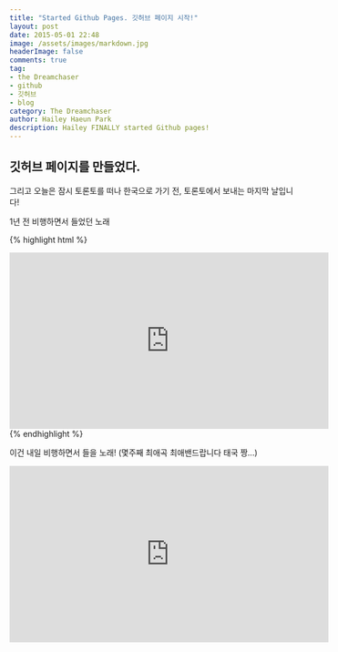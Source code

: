 ```yaml
---
title: "Started Github Pages. 깃허브 페이지 시작!"
layout: post
date: 2015-05-01 22:48
image: /assets/images/markdown.jpg
headerImage: false
comments: true
tag:
- the Dreamchaser
- github
- 깃허브
- blog
category: The Dreamchaser
author: Hailey Haeun Park
description: Hailey FINALLY started Github pages!
---
```


## 깃허브 페이지를 만들었다.

그리고 오늘은 잠시 토론토를 떠나 한국으로 가기 전, 토론토에서 보내는 마지막 날입니다!

1년 전 비행하면서 들었던 노래


{% highlight html %}
<iframe width="560" height="310" src="https://www.youtube.com/embed/r7XhWUDj-Ts" frameborder="0" allowfullscreen></iframe>
{% endhighlight %}



이건 내일 비행하면서 들을 노래! (몇주째 최애곡 최애밴드랍니다 태국 짱...)

<iframe width="560" height="310" src="https://www.youtube.com/embed/r7XhWUDj-Ts" frameborder="0" allowfullscreen></iframe>
